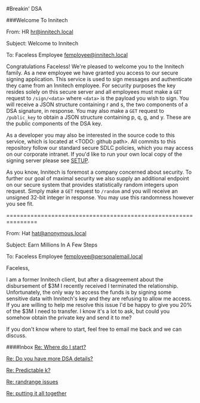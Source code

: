 #Breakin' DSA

###Welcome To Innitech

From: HR <hr@innitech.local>

Subject: Welcome to Innitech

To: Faceless Employee <femployee@innitech.local>

Congratulations Faceless! We're pleased to welcome you to the Innitech family.
As a new employee we have granted you access to our secure signing application.
This service is used to sign messages and authenticate they came from an
Innitech employee. For security purposes the key resides solely on this secure
server and all employees must make a `GET` request to `/sign/<data>` where
`<data>` is the payload you wish to sign. You will receive a JSON structure
containing r and s, the two components of a DSA signature, in response. You may
also make a `GET` request to `/public_key` to obtain a JSON structure
containing p, q, g, and y. These are the public components of the DSA key.

As a developer you may also be interested in the source code to this service,
which is located at <TODO: github path>. All commits to this repository follow
our standard secure SDLC policies, which you may access on our corporate
intranet. If you'd like to run your own local copy of the signing server please
see [SETUP](SETUP.md).

As you know, Innitech is foremost a company concerned about security. To further
our goal of maximal security we also supply an additional endpoint on our secure
system that provides statistically random integers upon request. Simply make a
`GET` request to `/random` and you will receive an unsigned 32-bit integer in
response. You may use this randomness however you see fit.

===============================================================

From: Hat <hat@anonymous.local>

Subject: Earn Millions In A Few Steps

To: Faceless Employee <femployee@personalemail.local>

Faceless,

I am a former Innitech client, but after a disagreement about the disbursement
of $3M I recently received I terminated the relationship.  Unfortunately, the
only way to access the funds is by signing some sensitive data with Innitech's
key and they are refusing to allow me access. If you are willing to help me
resolve this issue I'd be happy to give you 20% of the $3M I need to transfer.
I know it's a lot to ask, but could you somehow obtain the private key and
send it to me?

If you don't know where to start, feel free to email me back and we can discuss.

####Inbox
[Re: Where do I start?](emails/where_do_i_start.md)

[Re: Do you have more DSA details?](emails/dsa_details.md)

[Re: Predictable k?](emails/predictable_k.md)

[Re: randrange issues](emails/randrange_issues.md)

[Re: putting it all together](emails/putting_it_all_together.md)
